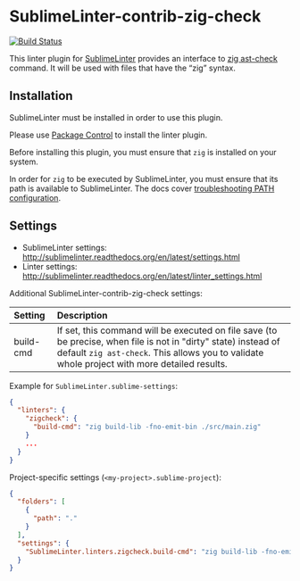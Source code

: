 SublimeLinter-contrib-zig-check
================================

[![Build Status](https://travis-ci.org/SublimeLinter/SublimeLinter-contrib-zig-check.svg?branch=master)](https://travis-ci.org/SublimeLinter/SublimeLinter-contrib-zig-check)

This linter plugin for [SublimeLinter](https://github.com/SublimeLinter/SublimeLinter) provides an interface to [zig ast-check](https://ziglang.org/) command. It will be used with files that have the “zig” syntax.

## Installation
SublimeLinter must be installed in order to use this plugin. 

Please use [Package Control](https://packagecontrol.io) to install the linter plugin.

Before installing this plugin, you must ensure that `zig` is installed on your system.

In order for `zig` to be executed by SublimeLinter, you must ensure that its path is available to SublimeLinter. The docs cover [troubleshooting PATH configuration](http://sublimelinter.readthedocs.io/en/latest/troubleshooting.html#finding-a-linter-executable).

## Settings
- SublimeLinter settings: http://sublimelinter.readthedocs.org/en/latest/settings.html
- Linter settings: http://sublimelinter.readthedocs.org/en/latest/linter_settings.html

Additional SublimeLinter-contrib-zig-check settings:

| Setting  | Description   |
|:---------|:--------------|
|build-cmd | If set, this command will be executed on file save (to be precise, when file is not in "dirty" state) instead of default `zig ast-check`. This allows you to validate whole project with more detailed results. |

Example for `SublimeLinter.sublime-settings`:
```json
{
  "linters": {
    "zigcheck": {
      "build-cmd": "zig build-lib -fno-emit-bin ./src/main.zig"
    }
    ...
  }
}
```

Project-specific settings (`<my-project>.sublime-project`):
```json
{
  "folders": [
    {
      "path": "."
    }
  ],
  "settings": {
    "SublimeLinter.linters.zigcheck.build-cmd": "zig build-lib -fno-emit-bin ./src/main.zig"
  }
}
```
